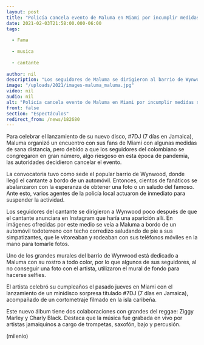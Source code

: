 ```yaml
---
layout: post
title: "Policía cancela evento de Maluma en Miami por incumplir medidas sanitarias"
date: 2021-02-03T21:58:00.000-06:00
tags:
  
  - Fama
  
  - musica
  
  - cantante
  
author: nil
description: "Los seguidores de Maluma se dirigieron al barrio de Wynwood poco después de que el cantante anunció en Instagram que haría una aparición allí. "
image: "/uploads/2021/images-maluma_maluma.jpg"
video: nil
audio: nil
alt: "Policía cancela evento de Maluma en Miami por incumplir medidas sanitarias"
front: false
section: "Espectáculos"
redirect_from: /news/182680
---
```


Para celebrar el lanzamiento de su nuevo disco, #7DJ (7 días en Jamaica), Maluma organizó un encuentro con sus fans de Miami con algunas medidas de sana distancia, pero debido a que los seguidores del colombiano se congregaron en gran número, algo riesgoso en esta época de pandemia, las autoridades decidieron cancelar el evento.  

La convocatoria tuvo como sede el popular barrio de Wynwood, donde llegó el cantante a bordo de un automóvil. Entonces, cientos de fanáticos se abalanzaron con la esperanza de obtener una foto o un saludo del famoso. Ante esto, varios agentes de la policía local actuaron de inmediato para suspender la actividad. 

Los seguidores del cantante se dirigieron a Wynwood poco después de que el cantante anunciara en Instagram que haría una aparición allí. 
En imágenes ofrecidas por este medio se veía a Maluma a bordo de un automóvil todoterreno con techo corredizo saludando de pie a sus simpatizantes, que le vitoreaban y rodeaban con sus teléfonos móviles en la mano para tomarle fotos. 

Uno de los grandes murales del barrio de Wynwood está dedicado a Maluma con su rostro a todo color, por lo que algunos de sus seguidores, al no conseguir una foto con el artista, utilizaron el mural de fondo para hacerse selfies. 

El artista celebró su cumpleaños el pasado jueves en Miami con el lanzamiento de un minidisco sorpresa titulado #7DJ (7 días en Jamaica), acompañado de un cortometraje filmado en la isla caribeña. 

Este nuevo álbum tiene dos colaboraciones con grandes del reggae: Ziggy Marley y Charly Black. Destaca que la música fue grabada en vivo por artistas jamaiquinos a cargo de trompetas, saxofón, bajo y percusión.

(milenio)